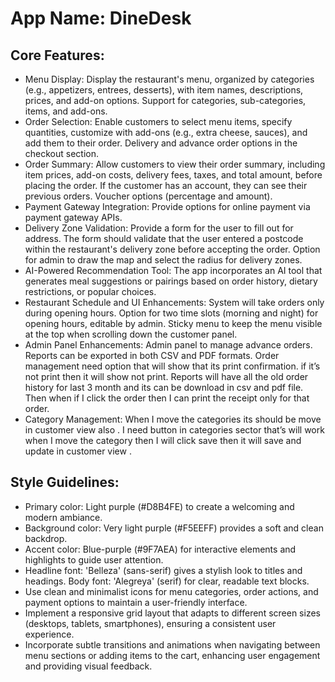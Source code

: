 # **App Name**: DineDesk

## Core Features:

- Menu Display: Display the restaurant's menu, organized by categories (e.g., appetizers, entrees, desserts), with item names, descriptions, prices, and add-on options. Support for categories, sub-categories, items, and add-ons.
- Order Selection: Enable customers to select menu items, specify quantities, customize with add-ons (e.g., extra cheese, sauces), and add them to their order. Delivery and advance order options in the checkout section.
- Order Summary: Allow customers to view their order summary, including item prices, add-on costs, delivery fees, taxes, and total amount, before placing the order. If the customer has an account, they can see their previous orders. Voucher options (percentage and amount).
- Payment Gateway Integration: Provide options for online payment via payment gateway APIs.
- Delivery Zone Validation: Provide a form for the user to fill out for address. The form should validate that the user entered a postcode within the restaurant's delivery zone before accepting the order. Option for admin to draw the map and select the radius for delivery zones.
- AI-Powered Recommendation Tool: The app incorporates an AI tool that generates meal suggestions or pairings based on order history, dietary restrictions, or popular choices.
- Restaurant Schedule and UI Enhancements: System will take orders only during opening hours. Option for two time slots (morning and night) for opening hours, editable by admin. Sticky menu to keep the menu visible at the top when scrolling down the customer panel.
- Admin Panel Enhancements: Admin panel to manage advance orders. Reports can be exported in both CSV and PDF formats. Order management need option that will show that its print confirmation. if it’s not print then it will show not print. Reports will have all the old order history for last 3 month and its can be download in csv and pdf file. Then when if I click the order then I can print the receipt only for that order.
- Category Management: When I move the categories its should be move in customer view also . I need  button in categories sector that’s will work when I move the category  then I will click save then it will save and update in customer view .

## Style Guidelines:

- Primary color: Light purple (#D8B4FE) to create a welcoming and modern ambiance.
- Background color: Very light purple (#F5EEFF) provides a soft and clean backdrop.
- Accent color: Blue-purple (#9F7AEA) for interactive elements and highlights to guide user attention.
- Headline font: 'Belleza' (sans-serif) gives a stylish look to titles and headings. Body font: 'Alegreya' (serif) for clear, readable text blocks.
- Use clean and minimalist icons for menu categories, order actions, and payment options to maintain a user-friendly interface.
- Implement a responsive grid layout that adapts to different screen sizes (desktops, tablets, smartphones), ensuring a consistent user experience.
- Incorporate subtle transitions and animations when navigating between menu sections or adding items to the cart, enhancing user engagement and providing visual feedback.